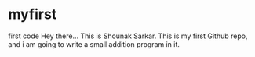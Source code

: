 # myfirst
first code
Hey there... This is Shounak Sarkar. This is my first Github repo, and i am going to write a small addition program in it.
